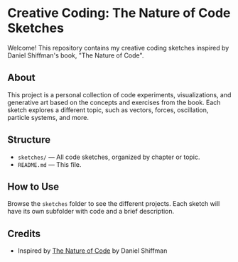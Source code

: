 # Creative Coding: The Nature of Code Sketches

Welcome! This repository contains my creative coding sketches inspired by Daniel Shiffman's book, "The Nature of Code".

## About
This project is a personal collection of code experiments, visualizations, and generative art based on the concepts and exercises from the book. Each sketch explores a different topic, such as vectors, forces, oscillation, particle systems, and more.

## Structure
- `sketches/` — All code sketches, organized by chapter or topic.
- `README.md` — This file.

## How to Use
Browse the `sketches` folder to see the different projects. Each sketch will have its own subfolder with code and a brief description.

## Credits
- Inspired by [The Nature of Code](https://natureofcode.com/) by Daniel Shiffman